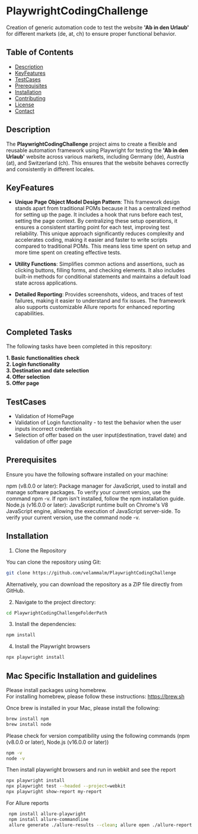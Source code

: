 # PlaywrightCodingChallenge
Creation of generic automation code to test the website **'Ab in den Urlaub'** for different markets (de, at, ch) to ensure proper functional behavior.

## Table of Contents

- [Description](#description)
- [KeyFeatures](#keyfeatures)
- [TestCases](#testcases)
- [Prerequisites](#prerequisites)
- [Installation](#installation)
- [Contributing](#contributing)
- [License](#license)
- [Contact](#contact)

## Description
The **PlaywrightCodingChallenge** project aims to create a flexible and reusable automation framework using Playwright for testing the **'Ab in den Urlaub'** website across various markets, including Germany (de), Austria (at), and Switzerland (ch). This ensures that the website behaves correctly and consistently in different locales.

## KeyFeatures

- **Unique Page Object Model Design Pattern**: This framework design stands apart from traditional POMs because it has a centralized method for setting up the page. It includes a hook that runs before each test, setting the page context. By centralizing these setup operations, it ensures a consistent starting point for each test, improving test reliability. This unique approach significantly reduces complexity and accelerates coding, making it easier and faster to write scripts compared to traditional POMs. This means less time spent on setup and more time spent on creating effective tests.

- **Utility Functions**: Simplifies common actions and assertions, such as clicking buttons, filling forms, and checking elements. It also includes built-in methods for conditional statements and maintains a default load state across applications.

- **Detailed Reporting**: Provides screenshots, videos, and traces of test failures, making it easier to understand and fix issues. The framework also supports customizable Allure reports for enhanced reporting capabilities.

## Completed Tasks

The following tasks have been completed in this repository:


**1. Basic functionalities check**\
**2. Login functionality**\
**3. Destination and date selection**\
**4. Offer selection**\
**5. Offer page**

## TestCases
- Validation of HomePage
- Validation of Login functionality - to test the behavior when the user inputs incorrect credentials
- Selection of offer based on the user input(destination, travel date) and validation of offer page

## Prerequisites
Ensure you have the following software installed on your machine:

npm (v8.0.0 or later): Package manager for JavaScript, used to install and manage software packages.
To verify your current version, use the command npm -v.
If npm isn't installed, follow the npm installation guide.
Node.js (v16.0.0 or later): JavaScript runtime built on Chrome's V8 JavaScript engine, allowing the execution of JavaScript server-side.
To verify your current version, use the command node -v.

## Installation

1. Clone the Repository

  You can clone the repository using Git:

```bash
git clone https://github.com/velammalm/PlaywrightCodingChallenge
```

  Alternatively, you can download the repository as a ZIP file directly from GitHub.


2. Navigate to the project directory:

```bash
cd PlaywrightCodingChallengeFolderPath
```

3. Install the dependencies:

```bash
npm install
```

4. Install the Playwright browsers

```bash
npx playwright install
```

## Mac Specific Installation and guidelines

Please install packages using homebrew.\
For installing homebrew, please follow these instructions:
https://brew.sh

Once brew is installed in your Mac, please install the following:
```bash
brew install npm
brew install node
```

Please check for version compatibility using the following commands (npm (v8.0.0 or later), Node.js (v16.0.0 or later))
```bash
npm -v
node -v
```

Then install playwright browsers and run in webkit and see the report
```bash
npx playwright install
npx playwright test --headed --project=webkit
npx playwright show-report my-report
```

For Allure reports
```bash
 npm install allure-playwright
 npm install allure-commandline
 allure generate ./allure-results --clean; allure open ./allure-report
```


